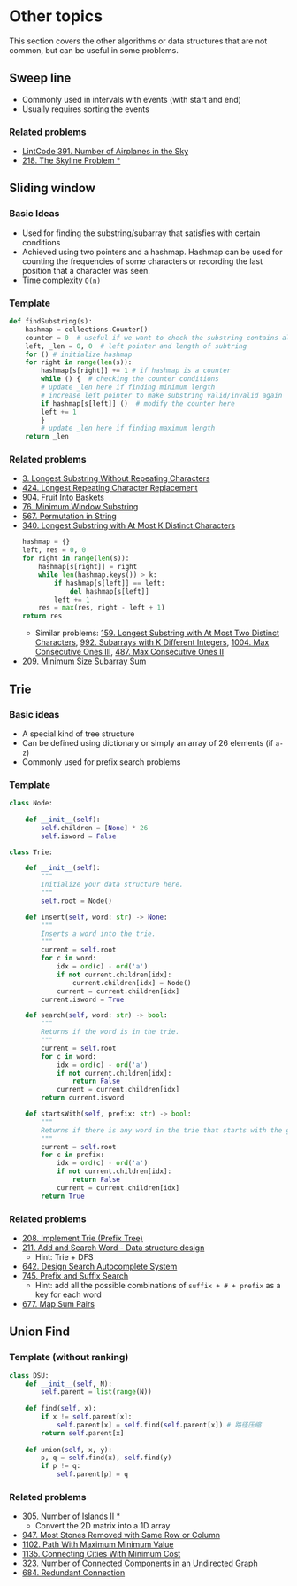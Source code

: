# Other topics
This section covers the other algorithms or data structures that are not common, but can be useful in some problems.

## Sweep line
* Commonly used in intervals with events (with start and end)
* Usually requires sorting the events

### Related problems
* [LintCode 391. Number of Airplanes in the Sky](https://www.lintcode.com/problem/number-of-airplanes-in-the-sky)
* [218. The Skyline Problem *](https://leetcode.com/problems/the-skyline-problem/)

## Sliding window

### Basic Ideas
* Used for finding the substring/subarray that satisfies with certain conditions
* Achieved using two pointers and a hashmap. Hashmap can be used for counting the frequencies of some characters or recording the last position that a character was seen.
* Time complexity `O(n)`

### Template
```python
def findSubstring(s):
    hashmap = collections.Counter()
    counter = 0  # useful if we want to check the substring contains all the characters in another string
    left, _len = 0, 0  # left pointer and length of subtring
    for () # initialize hashmap
    for right in range(len(s)):
        hashmap[s[right]] += 1 # if hashmap is a counter
        while () {  # checking the counter conditions
        # update _len here if finding minimum length
        # increase left pointer to make substring valid/invalid again
        if hashmap[s[left]] ()  # modify the counter here
        left += 1
        }
        # update _len here if finding maximum length
    return _len
```

### Related problems
* [3. Longest Substring Without Repeating Characters](https://leetcode.com/problems/longest-substring-without-repeating-characters/)
* [424. Longest Repeating Character Replacement](https://leetcode.com/problems/longest-repeating-character-replacement/)
* [904. Fruit Into Baskets](https://leetcode.com/problems/fruit-into-baskets/)
* [76. Minimum Window Substring](https://leetcode.com/problems/minimum-window-substring/)
* [567. Permutation in String](https://leetcode.com/problems/permutation-in-string/)
* [340. Longest Substring with At Most K Distinct Characters](https://leetcode.com/problems/longest-substring-with-at-most-k-distinct-characters/)
    ```python
    hashmap = {}
    left, res = 0, 0
    for right in range(len(s)):
        hashmap[s[right]] = right
        while len(hashmap.keys()) > k:
            if hashmap[s[left]] == left:
                del hashmap[s[left]]
            left += 1
        res = max(res, right - left + 1)
    return res
    ```
    * Similar problems: [159. Longest Substring with At Most Two Distinct Characters](https://leetcode.com/problems/longest-substring-with-at-most-two-distinct-characters/), [992. Subarrays with K Different Integers](https://leetcode.com/problems/subarrays-with-k-different-integers/), [1004. Max Consecutive Ones III](https://leetcode.com/problems/max-consecutive-ones-iii/), [487. Max Consecutive Ones II](https://leetcode.com/problems/max-consecutive-ones-ii/)
* [209. Minimum Size Subarray Sum](https://leetcode.com/problems/minimum-size-subarray-sum/)

## Trie

### Basic ideas
* A special kind of tree structure
* Can be defined using dictionary or simply an array of 26 elements (if `a-z`)
* Commonly used for prefix search problems

### Template
```python
class Node:
    
    def __init__(self):
        self.children = [None] * 26
        self.isword = False

class Trie:

    def __init__(self):
        """
        Initialize your data structure here.
        """
        self.root = Node()

    def insert(self, word: str) -> None:
        """
        Inserts a word into the trie.
        """
        current = self.root
        for c in word:
            idx = ord(c) - ord('a')
            if not current.children[idx]:
                current.children[idx] = Node()
            current = current.children[idx]
        current.isword = True

    def search(self, word: str) -> bool:
        """
        Returns if the word is in the trie.
        """
        current = self.root
        for c in word:
            idx = ord(c) - ord('a')
            if not current.children[idx]:
                return False
            current = current.children[idx]
        return current.isword

    def startsWith(self, prefix: str) -> bool:
        """
        Returns if there is any word in the trie that starts with the given prefix.
        """
        current = self.root
        for c in prefix:
            idx = ord(c) - ord('a')
            if not current.children[idx]:
                return False
            current = current.children[idx]
        return True
```

### Related problems
* [208. Implement Trie (Prefix Tree)](https://leetcode.com/problems/implement-trie-prefi)
* [211. Add and Search Word - Data structure design](https://leetcode.com/problems/add-and-search-word-data-structure-design/)
  * Hint: Trie + DFS
* [642. Design Search Autocomplete System](https://leetcode.com/problems/design-search-autocomplete-system/)
* [745. Prefix and Suffix Search](https://leetcode.com/problems/prefix-and-suffix-search/)
  * Hint: add all the possible combinations of `suffix + # + prefix` as a key for each word
* [677. Map Sum Pairs](https://leetcode.com/problems/map-sum-pairs/)

## Union Find

### Template (without ranking)
```python
class DSU:
    def __init__(self, N):
        self.parent = list(range(N))
    
    def find(self, x):
        if x != self.parent[x]:
            self.parent[x] = self.find(self.parent[x]) # 路径压缩
        return self.parent[x]
    
    def union(self, x, y):
        p, q = self.find(x), self.find(y)
        if p != q:
            self.parent[p] = q
```

### Related problems
* [305. Number of Islands II *](https://leetcode.com/problems/number-of-islands-ii/)
  * Convert the 2D matrix into a 1D array
* [947. Most Stones Removed with Same Row or Column](https://leetcode.com/problems/most-stones-removed-with-same-row-or-column/)
* [1102. Path With Maximum Minimum Value](https://leetcode.com/problems/path-with-maximum-minimum-value/)
* [1135. Connecting Cities With Minimum Cost](https://leetcode.com/problems/connecting-cities-with-minimum-cost/)
* [323. Number of Connected Components in an Undirected Graph](https://leetcode.com/problems/number-of-connected-components-in-an-undirected-graph/)
* [684. Redundant Connection](https://leetcode.com/problems/redundant-connection/)